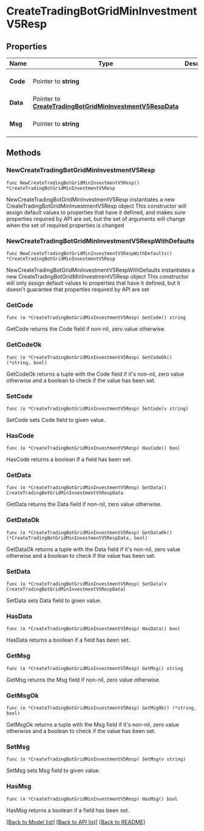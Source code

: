 # CreateTradingBotGridMinInvestmentV5Resp

## Properties

Name | Type | Description | Notes
------------ | ------------- | ------------- | -------------
**Code** | Pointer to **string** |  | [optional] [default to ""]
**Data** | Pointer to [**CreateTradingBotGridMinInvestmentV5RespData**](CreateTradingBotGridMinInvestmentV5RespData.md) |  | [optional] 
**Msg** | Pointer to **string** |  | [optional] [default to ""]

## Methods

### NewCreateTradingBotGridMinInvestmentV5Resp

`func NewCreateTradingBotGridMinInvestmentV5Resp() *CreateTradingBotGridMinInvestmentV5Resp`

NewCreateTradingBotGridMinInvestmentV5Resp instantiates a new CreateTradingBotGridMinInvestmentV5Resp object
This constructor will assign default values to properties that have it defined,
and makes sure properties required by API are set, but the set of arguments
will change when the set of required properties is changed

### NewCreateTradingBotGridMinInvestmentV5RespWithDefaults

`func NewCreateTradingBotGridMinInvestmentV5RespWithDefaults() *CreateTradingBotGridMinInvestmentV5Resp`

NewCreateTradingBotGridMinInvestmentV5RespWithDefaults instantiates a new CreateTradingBotGridMinInvestmentV5Resp object
This constructor will only assign default values to properties that have it defined,
but it doesn't guarantee that properties required by API are set

### GetCode

`func (o *CreateTradingBotGridMinInvestmentV5Resp) GetCode() string`

GetCode returns the Code field if non-nil, zero value otherwise.

### GetCodeOk

`func (o *CreateTradingBotGridMinInvestmentV5Resp) GetCodeOk() (*string, bool)`

GetCodeOk returns a tuple with the Code field if it's non-nil, zero value otherwise
and a boolean to check if the value has been set.

### SetCode

`func (o *CreateTradingBotGridMinInvestmentV5Resp) SetCode(v string)`

SetCode sets Code field to given value.

### HasCode

`func (o *CreateTradingBotGridMinInvestmentV5Resp) HasCode() bool`

HasCode returns a boolean if a field has been set.

### GetData

`func (o *CreateTradingBotGridMinInvestmentV5Resp) GetData() CreateTradingBotGridMinInvestmentV5RespData`

GetData returns the Data field if non-nil, zero value otherwise.

### GetDataOk

`func (o *CreateTradingBotGridMinInvestmentV5Resp) GetDataOk() (*CreateTradingBotGridMinInvestmentV5RespData, bool)`

GetDataOk returns a tuple with the Data field if it's non-nil, zero value otherwise
and a boolean to check if the value has been set.

### SetData

`func (o *CreateTradingBotGridMinInvestmentV5Resp) SetData(v CreateTradingBotGridMinInvestmentV5RespData)`

SetData sets Data field to given value.

### HasData

`func (o *CreateTradingBotGridMinInvestmentV5Resp) HasData() bool`

HasData returns a boolean if a field has been set.

### GetMsg

`func (o *CreateTradingBotGridMinInvestmentV5Resp) GetMsg() string`

GetMsg returns the Msg field if non-nil, zero value otherwise.

### GetMsgOk

`func (o *CreateTradingBotGridMinInvestmentV5Resp) GetMsgOk() (*string, bool)`

GetMsgOk returns a tuple with the Msg field if it's non-nil, zero value otherwise
and a boolean to check if the value has been set.

### SetMsg

`func (o *CreateTradingBotGridMinInvestmentV5Resp) SetMsg(v string)`

SetMsg sets Msg field to given value.

### HasMsg

`func (o *CreateTradingBotGridMinInvestmentV5Resp) HasMsg() bool`

HasMsg returns a boolean if a field has been set.


[[Back to Model list]](../README.md#documentation-for-models) [[Back to API list]](../README.md#documentation-for-api-endpoints) [[Back to README]](../README.md)



